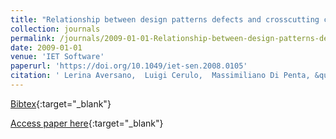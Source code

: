 ```yaml
---
title: "Relationship between design patterns defects and crosscutting concern scattering degree: an empirical study"
collection: journals
permalink: /journals/2009-01-01-Relationship-between-design-patterns-defects-and-crosscutting-concern-scattering-degree-an-empirical-study
date: 2009-01-01
venue: 'IET Software'
paperurl: 'https://doi.org/10.1049/iet-sen.2008.0105'
citation: ' Lerina Aversano,  Luigi Cerulo,  Massimiliano Di Penta, &quot;Relationship between design patterns defects and crosscutting concern scattering degree: an empirical study.&quot; IET Software, 2009.'
---
```

[Bibtex](https://dblp.org/rec/bib/journals/iee/AversanoCP09){:target="_blank"}

[Access paper here](https://doi.org/10.1049/iet-sen.2008.0105){:target="_blank"}
